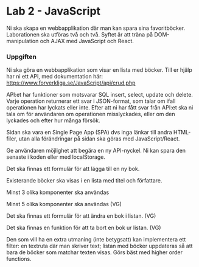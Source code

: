 # Lab 2 - JavaScript

Ni ska skapa en webbapplikation där man kan spara sina favoritböcker. Laborationen ska utföras två och två. Syftet är att träna på DOM-manipulation och AJAX med JavaScript och React.

### Uppgiften

Ni ska göra en webbapplikation som visar en lista med böcker. Till er hjälp har ni ett API, med dokumentation här: https://www.forverkliga.se/JavaScript/api/crud.php

API:et har funktioner som motsvarar SQL insert, select, update och delete. Varje operation returnerar ett svar i JSON-format, som talar om ifall operationen har lyckats eller inte. Efter att ni har fått svar från API:et ska ni tala om för användaren om operationen misslyckades, eller om den lyckades och efter hur många försök.

Sidan ska vara en Single Page App (SPA) dvs inga länkar till andra HTML-filer, utan alla förändringar på sidan ska göras med JavaScript/React.

Ge användaren möjlighet att begära en ny API-nyckel. Ni kan spara den senaste i koden eller med localStorage.

Det ska finnas ett formulär för att lägga till en ny bok.

Existerande böcker ska visas i en lista med titel och författare.

Minst 3 olika komponenter ska användas

Minst 5 olika komponenter ska användas (VG)

Det ska finnas ett formulär för att ändra en bok i listan. (VG)

Det ska finnas en funktion för att ta bort en bok ur listan. (VG)

Den som vill ha en extra utmaning (inte betygsatt) kan implementera ett filter: en textruta där man skriver text; listan med böcker uppdateras så att bara de böcker som matchar texten visas. Görs bäst med higher order functions.
